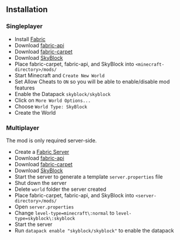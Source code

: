 ## Installation

### Singleplayer

- Install [Fabric](https://fabricmc.net/use/installer/)
- Download [fabric-api](https://www.curseforge.com/minecraft/mc-mods/fabric-api/files)
- Download [fabric-carpet](https://www.curseforge.com/minecraft/mc-mods/carpet/files)
- Download [SkyBlock](https://github.com/jsorrell/skyblock/releases)
- Place fabric-carpet, fabric-api, and SkyBlock into `<minecraft-directory>/mods/`
- Start Minecraft and `Create New World`
- Set Allow Cheats to `ON` so you will be able to enable/disable mod features
- Enable the Datapack `skyblock/skyblock`
- Click on `More World Options...`
- Choose `World Type: SkyBlock`
- Create the World

### Multiplayer

The mod is only required server-side.

- Create a [Fabric Server](https://fabricmc.net/use/server/)
- Download [fabric-api](https://www.curseforge.com/minecraft/mc-mods/fabric-api/files)
- Download [fabric-carpet](https://www.curseforge.com/minecraft/mc-mods/carpet/files)
- Download [SkyBlock](https://github.com/jsorrell/skyblock/releases)
- Start the server to generate a template `server.properties` file
- Shut down the server
- Delete `world` folder the server created
- Place fabric-carpet, fabric-api, and SkyBlock into `<server-directory>/mods/`
- Open `server.properties`
- Change `level-type=minecraft\:normal` to `level-type=skyblock\:skyblock`
- Start the server
- Run `datapack enable "skyblock/skyblock"` to enable the datapack
